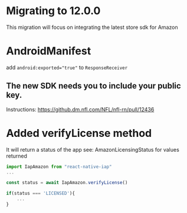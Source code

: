 # Migrating to 12.0.0

This migration will focus on integrating the latest store sdk for Amazon

# AndroidManifest

add `android:exported="true"` to `ResponseReceiver`

## The new SDK needs you to include your public key.

Instructions: https://github.dm.nfl.com/NFL/nfl-rn/pull/12436

# Added verifyLicense method

It will return a status of the app see: AmazonLicensingStatus for values returned

```ts
import IapAmazon from "react-native-iap"
...

const status = await IapAmazon.verifyLicense()

if(status === 'LICENSED'){
    ...
}

```
